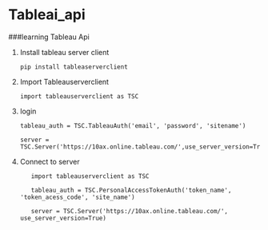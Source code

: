 # Tableai_api
###learning Tableau Api

1. Install tableau server client
   ```
   pip install tableaserverclient
   ```

2. Import Tableauserverclient
   ```
   import tableauserverclient as TSC
   ```
3. login
   ```
   tableau_auth = TSC.TableauAuth('email', 'password', 'sitename')
   ```
   ```
   server = TSC.Server('https://10ax.online.tableau.com/',use_server_version=True)
    ```
4. Connect to server
   ```
      import tableauserverclient as TSC

      tableau_auth = TSC.PersonalAccessTokenAuth('token_name', 'token_acess_code', 'site_name')

      server = TSC.Server('https://10ax.online.tableau.com/', use_server_version=True)

```


